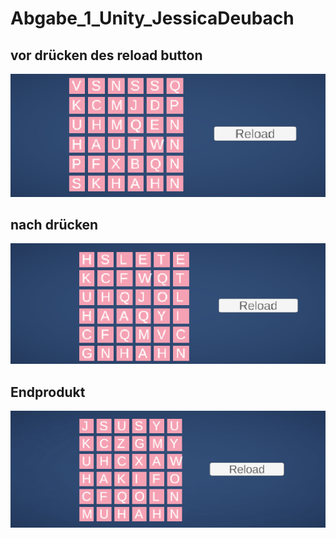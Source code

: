 # Abgabe_1_Unity_JessicaDeubach

## vor drücken des reload button
![Bild1](bild1.png)

## nach drücken
![Bild2](bild2.png)

## Endprodukt
![gif1](Movie_002.gif)



